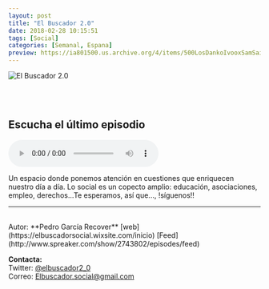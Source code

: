 ```yaml
---
layout: post
title: "El Buscador 2.0"
date: 2018-02-28 10:15:51
tags: [Social]
categories: [Semanal, Espana]
preview: https://ia801500.us.archive.org/4/items/500LosDankoIvooxSamSaiz/el%20buscador%202.0%20-300-%20Pedro%20Garc%C3%ADa%20Recover.jpg
---
```


![El Buscador 2.0](https://ia601500.us.archive.org/4/items/500LosDankoIvooxSamSaiz/el%20buscador%202.0%20-500-%20Pedro%20Garc%C3%ADa%20Recover.jpg)

<br/>
<br/>

## Escucha el último episodio

<!--reproductor-feed=http://www.spreaker.com/show/2743802/episodes/feed-->
<!--reproductor-start-->
<audio id="audio" preload="auto" controls="" src="http://api.spreaker.com/download/episode/14397233/marc_alons_una_enfermedad_poco_frecuente_en_su_vida.mp3"></audio>
<!--reproductor-end-->

Un espacio donde ponemos atención en cuestiones que enriquecen nuestro día a día. Lo social es un copecto amplio: educación, asociaciones, empleo, derechos...Te esperamos, así que..., !síguenos!!  

_ _ _
<br>
Autor: **Pedro García Recover**  
[web](https://elbuscadorsocial.wixsite.com/inicio)  
[Feed](http://www.spreaker.com/show/2743802/episodes/feed)  


**Contacta:**  
Twitter: [@elbuscador2_0](https://twitter.com/elbuscador2_0)  
Correo: [Elbuscador.social@gmail.com](mailto:Elbuscador.social@gmail.com)  

